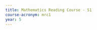 ```yaml
---
title: Mathematics Reading Course - S1
course-acronym: mrc1
year: 5
---
```


<!-- Remove this comment and add a summary! -->

<!-- **Main topics**: -->